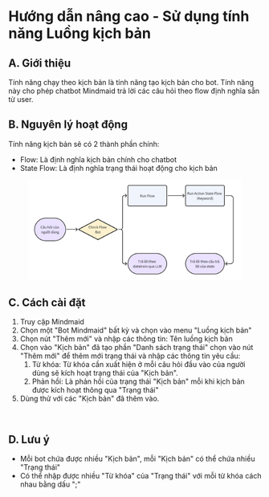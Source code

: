 # Hướng dẫn nâng cao - Sử dụng tính năng Luồng kịch bản

## A. Giới thiệu

Tính năng chạy theo kịch bản là tính năng tạo kịch bản cho bot. Tính năng này cho phép chatbot Mindmaid trả lời các câu hỏi theo flow định nghĩa sẵn từ user.

## B. Nguyên lý hoạt động

Tính năng kịch bản sẽ có 2 thành phần chính:

* Flow: Là định nghĩa kịch bản chính cho chatbot
* State Flow: Là định nghĩa trạng thái hoạt động cho kịch bản

<figure><img src="../.gitbook/assets/image (2).png" alt=""><figcaption></figcaption></figure>

## C. Cách cài đặt

1. Truy cập Mindmaid
2. Chọn một "Bot Mindmaid" bất kỳ và chọn vào menu "Luồng kịch bản"
3. Chọn nút "Thêm mới" và nhập các thông tin: Tên luồng kịch bản
4. Chọn vào "Kịch bản" đã tạo phần "Danh sách trạng thái" chọn vào nút "Thêm mới" để thêm mới trạng thái và nhập các thông tin yêu cầu:
   1. Từ khóa: Từ khóa cần xuất hiện ở mỗi câu hỏi đầu vào của người dùng sẽ kích hoạt trạng thái của "Kịch bản".
   2. Phản hồi: Là phản hồi của trạng thái "Kịch bản" mỗi khi kịch bản được kích hoạt thông qua "Trạng thái"
5. Dùng thử với các "Kịch bản" đã thêm vào.

<figure><img src="https://aivgroupworking.sg.larksuite.com/space/api/box/stream/download/asynccode/?code=ZmFkYTg1NDlhOWY4ZjI4ZTFiNzgwODkzYjAxZmJjODJfeXV0SWRFcHVrUjUzMUdRdDVQMVFzVDNvN0FnQzI2QmZfVG9rZW46UjI1OGJDWVFKb2RWVXJ4RUpmUWxQRUg3Z3BmXzE3MDgyNjE5MDc6MTcwODI2NTUwN19WNA" alt=""><figcaption></figcaption></figure>

## D. Lưu ý

* Mỗi bot chứa được nhiều "Kịch bản", mỗi "Kịch bản" có thể chứa nhiều "Trạng thái"
* Có thể nhập được nhiều "Từ khóa" của "Trạng thái" với mỗi từ khóa cách nhau bằng dấu ";"
